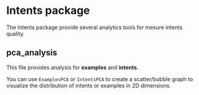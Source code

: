 # Intents package

The Intents package provide several analytics tools for mesure intents quality.

## pca_analysis

This file provides analysis for **examples** and **intents**.

You can use `ExamplesPCA` or `IntentsPCA` to create a scatter/bubble graph to visualize the distribution of intents or examples in 2D dimensions.